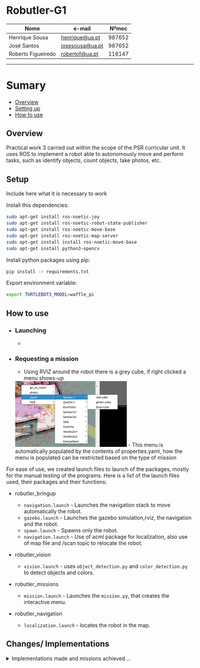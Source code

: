 # Robutler-G1

<!-- Create table -->
| Nome                      | e-mail          | Nºmec |
| ------------------------ | -------------- | -------- |
| Henrique Sousa | henrique@ua.pt | 987652|
| José Santos | josesousa@ua.pt |987652|
|Roberto Figueiredo |robertof@ua.pt| 116147|

---

# Sumary 

* [Overview](#overview)
* [Setting up](#setup)
* [How to use](#how-to-use)



## Overview

Practical work 3 carried out within the scope of the PSR curricular unit. It uses ROS to implement a robot able to autonomously move and perform tasks, such as identify objects, count objects, take photos, etc.


## Setup

Include here what it is necessary to work

Install this dependencies:
``` bash
sudo apt-get install ros-noetic-joy 
sudo apt-get install ros-noetic-robot-state-publisher
sudo apt-get install ros-noetic-move-base  
sudo apt-get install ros-noetic-map-server
sudo apt-get install install ros-noetic-move-base 
sudo apt-get install python3-opencv
``` 
Install python packages using pip:
``` bash
pip install -r requirements.txt
```
Export environment variable:

``` bash
export TURTLEBOT3_MODEL=waffle_pi
```

## How to use

- ### Launching
  - 
- ### Requesting a mission
  - Using RVIZ around the robot there is a grey cube, if right clicked a menu shows-up
  <img src='docs/menu.jpeg' width='300'>
  - This menu is automatically populated by the contents of properties.yaml, how the menu is populated can be restricted based on the type of mission


For ease of use, we created launch files to launch of the packages, mostly for the manual testing of the programs. 
Here is a lisf of the launch files used, their packages and their functions:

- robutler_bringup
  - `navigation.launch` - Launches the navigation stack to move automatically the robot.
  - `gazebo.launch` - Launches the gazebo simulation,rviz, the navigation and the robot.
  - `spawn.launch` - Spawns only the robot.
  - `navigation.launch` - Use of acml package for localization, also use of map file and /scan topic to relocate the robot.
  

- robutler_vision
  - `vision.launch` - uses `object_detection.py` and `color_detection.py` to detect objects and colors.
  
- robutler_missions
  - `mission.launch` - Launches the `mission.py`, that creates the interactive menu.
  
- robutler_navigation
  - `localization.launch` - locates the robot in the map.


## Changes/ Implementations
<details> 
  <summary>Implementations made and missions achieved ...</summary>




### Missions 
The missions possible that can be done by the robot are the following:
1. Go to a specific location  in acordance to user input
2. Go to a predefined location based on which room the user wants to go to
3. Find objects of a specific color
4. Categotize objects based on their caracteristics
5. Try and find objects in the map
 


### Interactive Rviz menu
The rviz menu was implemented in order to make the actions of the robot easier to do, by implementing a interactive menu. This menu has several options, these include:
- Going to a specific room. 
- Taking a picture.
- Finding a specific object in the map.
- Looking for a specific object only in a certain room.



### Navigation
For the robot to navigate the map, it uses the map and uses the same method for all the movements and finds the shortest distance to that position.
In the video below we can see the robot navigating the map. 

![Navigation](docs/navigation.gif "navigation")

To make it so that the robot doesnt crash, its taken into consideration the obstacles and the safe distace from them, being created a cost map that creates a safety zone around the obstacles, where the robot either slows down or stops, depending on the distance from the obstacle.
In the image below its possible to see the cost map.

![Cost map](docs/cost_map.jpeg "cost map, the color changes depending on how far from the obstacle it is ")

### Mapping
The mapping of the apartment was recorded using SLAM to a `.pmg` file, whitch is afterwards launched in the `navigation.launch` on the robutler_bringup package. This launch file also contains the particle filter, whitch is only used when the robot doesnt know its position, after being moved or after a reset.

[exemplo de imagem do rviz com o mapa e filtro de particulas a funcionar]

### Object Spawning
Due to one of the missions being the usage of finding certaint objecs on the apartment. The usage of a object spawner was implemented, so that the robot could spawn objects in the map, in order to test the object detection program and its navigations skills.




### Teleoperation
Due to our use of the teleoperation was use only initially and while testing and while debugging, the `rqt_robot_steering` plugin was originally used, however the `keyboard_teleop.launch` is a more simple and usable version, used from the turtlebot_teleop package.

[image maybe?]

### Vision
To simplify the operation of vision, the process was devided into two programs. Both work with the same image, that was taken by the camera when the robot is in the [Some type of state].

The `object_detection.py` program, uses the yolov3 model to detect objects, and then uses this information and displays the objects it detects, with a bounding box around it. These bounding boxes only appear on certaint obexts, using the names of the objects the model can detect and the weight of each object, using the `coco.names` and `yolov3-tiny.weights` files respectively.


The `color_detection.py` program, obtains the contours and the centroids of each color that we implemented, these being red, blue and green. Whith this information, the program subtracts the information given, showing only the detected objects with those colors.


On the image below we can see the results of the `object_detection.py` program, where we can see the bounding boxes around the objects detected, and the `color_detection.py` program, where we can see the centroids of the objects detected and the mask created using the contours of the objects.

<img src="docs/vision.jpeg" alt="Cv and yolo programs working" width="500"
/>



### Robot changes

Due to certain limitations of the robot, certain features couldn't be made, the most crucial one being spotting objects that weren't on the ground level. To fix that, we implemented a second camera by modeling a new object onto the robot, where the new camera would be located.

To do this, we changed the `robutler.urdf.xacro` file so we could model the new part of the robot, this being a antenna, with a  size of 1.5 meters. 

We tried the possibility of creating a prismatic joint, where it would be retracted while moving and only extended when either the program or the user wished to search for a object. However, after doing several tests, it wasn't possible to create this prismatic joint and still be able to obtain the cameras' joints information and therefore the camera. 
Another possibility is the use of two cameras, to try and detect when a certain object is above or below a specific object, such has a table.  However, this wasn't possible to implement due to the limitations of our code, because we focused on implementing all of the features with a single camera.









</details>


